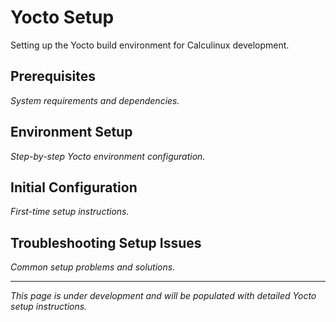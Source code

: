 # Yocto Setup

Setting up the Yocto build environment for Calculinux development.

## Prerequisites

*System requirements and dependencies.*

## Environment Setup

*Step-by-step Yocto environment configuration.*

## Initial Configuration

*First-time setup instructions.*

## Troubleshooting Setup Issues

*Common setup problems and solutions.*

---

*This page is under development and will be populated with detailed Yocto setup instructions.*